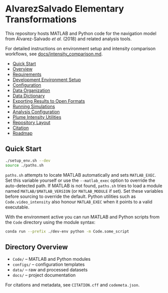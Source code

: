 # AlvarezSalvado Elementary Transformations

This repository hosts MATLAB and Python code for the navigation model from Álvarez-Salvado *et al.* (2018) and related analysis tools.

For detailed instructions on environment setup and intensity comparison workflows, see [docs/intensity_comparison.md](docs/intensity_comparison.md).

- [Quick Start](#quick-start)
- [Overview](#overview)
- [Requirements](#requirements)
- [Development Environment Setup](#development-environment-setup)
- [Configuration](#configuration)
- [Data Organization](#data-organization)
- [Data Dictionary](#data-dictionary)
- [Exporting Results to Open Formats](#exporting-results-to-open-formats)
- [Running Simulations](#running-simulations)
- [Analysis Configuration](#analysis-configuration)
- [Plume Intensity Utilities](#plume-intensity-utilities)
- [Repository Layout](#repository-layout)
- [Citation](#citation)
- [Roadmap](#roadmap)

## Quick Start

```bash
./setup_env.sh --dev
source ./paths.sh
```

`paths.sh` attempts to locate MATLAB automatically and sets `MATLAB_EXEC`.
Set this variable yourself or use the `--matlab_exec` option to override the
auto-detected path.
If MATLAB is not found, `paths.sh` tries to load a module named
`MATLAB/$MATLAB_VERSION` (or `MATLAB_MODULE` if set). Set these variables
before sourcing to override the default.
Python utilities such as `Code.video_intensity` also honour `MATLAB_EXEC` when
it points to a valid executable.

With the environment active you can run MATLAB and Python scripts from the `Code` directory using the module syntax:

```bash
conda run --prefix ./dev-env python -m Code.some_script
```

## Directory Overview

- `Code/` – MATLAB and Python modules
- `configs/` – configuration templates
- `data/` – raw and processed datasets
- `docs/` – project documentation

For citations and metadata, see `CITATION.cff` and `codemeta.json`.
